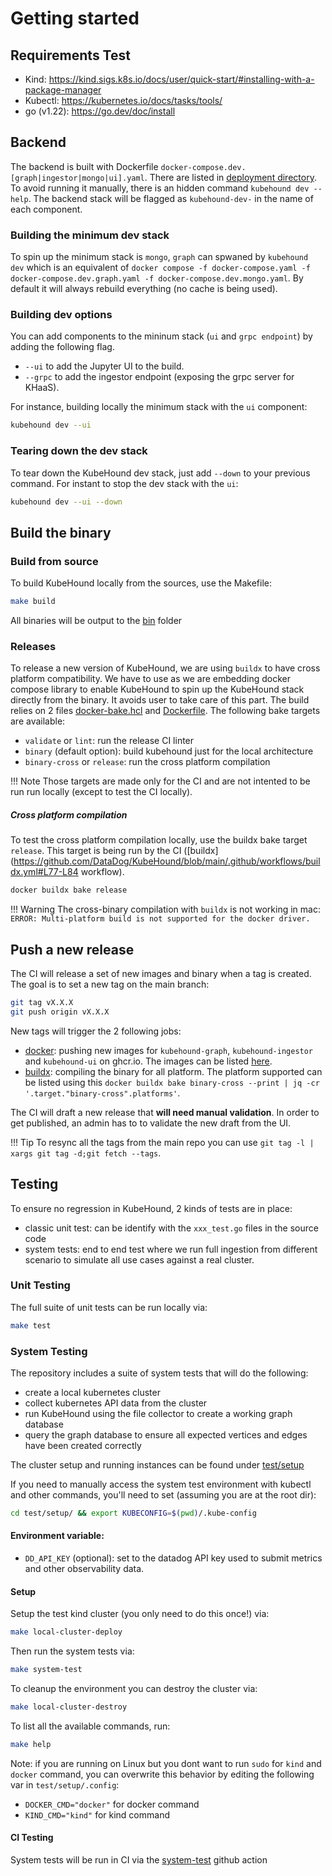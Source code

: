# Getting started

## Requirements Test

+ Kind: https://kind.sigs.k8s.io/docs/user/quick-start/#installing-with-a-package-manager
+ Kubectl: https://kubernetes.io/docs/tasks/tools/
+ go (v1.22): https://go.dev/doc/install

## Backend

The backend is built with Dockerfile `docker-compose.dev.[graph|ingestor|mongo|ui].yaml`. There are listed in [deployment directory](https://github.com/DataDog/KubeHound/tree/main/deployments/kubehound). To avoid running it manually, there is an hidden command `kubehound dev --help`. The backend stack will be flagged as `kubehound-dev-` in the name of each component.

### Building the minimum dev stack

To spin up the minimum stack is `mongo`, `graph` can spwaned by `kubehound dev` which is an equivalent of `docker compose -f docker-compose.yaml -f docker-compose.dev.graph.yaml -f docker-compose.dev.mongo.yaml`. By default it will always rebuild everything (no cache is being used).

### Building dev options

You can add components to the mininum stack (`ui` and `grpc endpoint`) by adding the following flag.

* `--ui` to add the Jupyter UI to the build.
* `--grpc` to add the ingestor endpoint (exposing the grpc server for KHaaS).

For instance, building locally the minimum stack with the `ui` component:

```bash
kubehound dev --ui
```

### Tearing down the dev stack 

To tear down the KubeHound dev stack, just add `--down` to your previous command. For instant to stop the dev stack with the `ui`:

```bash
kubehound dev --ui --down
```

## Build the binary

### Build from source

To build KubeHound locally from the sources, use the Makefile:

```bash
make build
```

All binaries will be output to the [bin](./bin/build) folder


### Releases

To release a new version of KubeHound, we are using `buildx` to have cross platform compatibility. We have to use as we are embedding docker compose library to enable KubeHound to spin up the KubeHound stack directly from the binary. It avoids user to take care of this part. The build relies on 2 files [docker-bake.hcl](https://github.com/DataDog/KubeHound/blob/main/docker-bake.hcl) and [Dockerfile](https://github.com/DataDog/KubeHound/blob/main/Dockerfile). The following bake targets are available:

* `validate` or `lint`: run the release CI linter
* `binary` (default option):   build kubehound just for the local architecture
* `binary-cross` or `release`: run the cross platform compilation 

!!! Note
    Those targets are made only for the CI and are not intented to be run run locally (except to test the CI locally).


##### Cross platform compilation

To test the cross platform compilation locally, use the buildx bake target `release`. This target is being run by the CI ([buildx](https://github.com/DataDog/KubeHound/blob/main/.github/workflows/buildx.yml#L77-L84 workflow). 

```bash
docker buildx bake release
```

!!! Warning
    The cross-binary compilation with `buildx` is not working in mac: `ERROR: Multi-platform build is not supported for the docker driver.`

## Push a new release

The CI will release a set of new images and binary when a tag is created. The goal is to set a new tag on the main branch:

```bash
git tag vX.X.X
git push origin vX.X.X
```

New tags will trigger the 2 following jobs:

* [docker](): pushing new images for `kubehound-graph`, `kubehound-ingestor` and `kubehound-ui` on ghcr.io. The images can be listed [here](https://github.com/orgs/DataDog/packages?repo_name=KubeHound).
* [buildx](https://github.com/DataDog/KubeHound/blob/main/.github/workflows/buildx.yml): compiling the binary for all platform. The platform supported can be listed using this `docker buildx bake binary-cross --print | jq -cr '.target."binary-cross".platforms'`.

The CI will draft a new release that **will need manual validation**. In order to get published, an admin has to to validate the new draft from the UI.

!!! Tip
    To resync all the tags from the main repo you can use `git tag -l | xargs git tag -d;git fetch --tags`.

## Testing

To ensure no regression in KubeHound, 2 kinds of tests are in place:

* classic unit test: can be identify with the `xxx_test.go` files in the source code
* system tests: end to end test where we run full ingestion from different scenario to simulate all use cases against a real cluster.

### Unit Testing

The full suite of unit tests can be run locally via:

```bash
make test
```

### System Testing

The repository includes a suite of system tests that will do the following:
+ create a local kubernetes cluster
+ collect kubernetes API data from the cluster
+ run KubeHound using the file collector to create a working graph database
+ query the graph database to ensure all expected vertices and edges have been created correctly

The cluster setup and running instances can be found under [test/setup](./test/setup/)

If you need to manually access the system test environment with kubectl and other commands, you'll need to set (assuming you are at the root dir):

```bash
cd test/setup/ && export KUBECONFIG=$(pwd)/.kube-config
```

#### Environment variable:
- `DD_API_KEY` (optional): set to the datadog API key used to submit metrics and other observability data.

#### Setup

Setup the test kind cluster (you only need to do this once!) via:

```bash
make local-cluster-deploy
```

Then run the system tests via:

```bash
make system-test
```

To cleanup the environment you can destroy the cluster via:

```bash
make local-cluster-destroy
```

To list all the available commands, run:

```bash
make help
```

Note: if you are running on Linux but you dont want to run `sudo` for `kind` and `docker` command, you can overwrite this behavior by editing the following var in `test/setup/.config`:
* `DOCKER_CMD="docker"` for docker command
* `KIND_CMD="kind"` for kind command 

#### CI Testing

System tests will be run in CI via the [system-test](./.github/workflows/system-test.yml) github action 